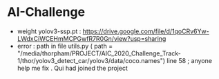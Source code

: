 # AI-Challenge
* weight yolov3-ssp.pt : https://drive.google.com/file/d/1qoCRv6Yw-LWdxCiWCEHmMCPGwfR7R0Gn/view?usp=sharing
* error : path in file utils.py (    path = "/media/thorpham/PROJECT/AIC_2020_Challenge_Track-1/thor/yolov3_detect_car/yolov3/data/coco.names")  line 58 ; anyone help me fix .
Qui had joined the project
